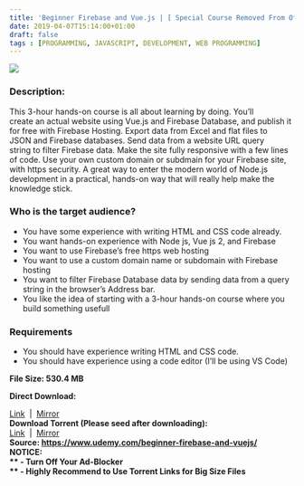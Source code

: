 ```yaml
---
title: 'Beginner Firebase and Vue.js | [ Special Course Removed From Official Site]'
date: 2019-04-07T15:14:00+01:00
draft: false
tags : [PROGRAMMING, JAVASCRIPT, DEVELOPMENT, WEB PROGRAMMING]
---
```


  

**[![](https://1.bp.blogspot.com/-vq7brKx7NTE/XKoElAyOErI/AAAAAAAABZU/wJ3jNP3MtzUFZYKrRI0rppxL2jykQFELQCLcBGAs/s640/Beginner-Firebase-and-Vuejs.jpg)](https://1.bp.blogspot.com/-vq7brKx7NTE/XKoElAyOErI/AAAAAAAABZU/wJ3jNP3MtzUFZYKrRI0rppxL2jykQFELQCLcBGAs/s1600/Beginner-Firebase-and-Vuejs.jpg)**

  
  

### Description:

This 3-hour hands-on course is all about learning by doing. You’ll create an actual website using Vue.js and Firebase Database, and publish it for free with Firebase Hosting. Export data from Excel and flat files to JSON and Firebase databases. Send data from a website URL query string to filter Firebase data. Make the site fully responsive with a few lines of code. Use your own custom domain or subdmain for your Firebase site, with https security. A great way to enter the modern world of Node.js development in a practical, hands-on way that will really help make the knowledge stick.  

### Who is the target audience?

*   You have some experience with writing HTML and CSS code already.
*   You want hands-on experience with Node js, Vue js 2, and Firebase
*   You want to use Firebase’s free https web hosting
*   You want to use a custom domain name or subdomain with Firebase hosting
*   You want to filter Firebase Database data by sending data from a query string in the browser’s Address bar.
*   You like the idea of starting with a 3-hour hands-on course where you build something usefull

### Requirements

*   You should have experience writing HTML and CSS code.
*   You should have experience using a code editor (I’ll be using VS Code)

**File Size: 530.4 MB**  
  
**Direct Download:**  

[Link](https://arthikgyan.com/BeginnerFirebaselink1)  |  [Mirror](https://arthikgyan.com/BeginnerFirebaselink2)   
**Download Torrent (Please seed after downloading):**  
[Link](https://arthikgyan.com/BeginnerFirebasetorrnt1)  |  [Mirror](https://arthikgyan.com/BeginnerFirebasetorrnt2)  
**Source: **https://www.udemy.com/beginner-firebase-and-vuejs/  
**NOTICE:**  
** - Turn Off Your Ad-Blocker**  
** - Highly Recommend to Use Torrent Links for Big Size Files**